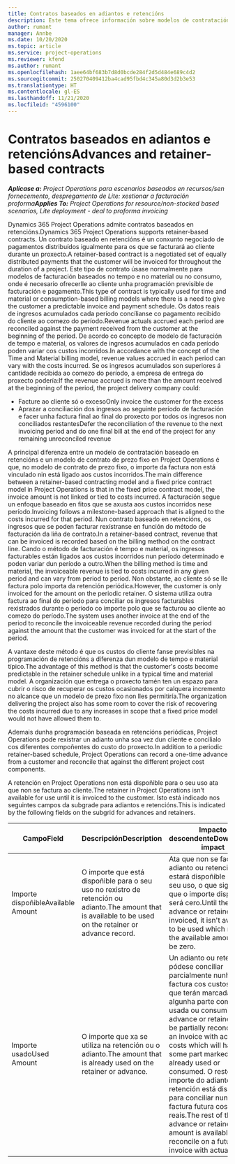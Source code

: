 ```yaml
---
title: Contratos baseados en adiantos e retencións
description: Este tema ofrece información sobre modelos de contratación baseados en retencións e adiantos en Project Operations.
author: rumant
manager: Annbe
ms.date: 10/20/2020
ms.topic: article
ms.service: project-operations
ms.reviewer: kfend
ms.author: rumant
ms.openlocfilehash: 1aee64bf683b7d8d0bcde284f2d5d484e689c4d2
ms.sourcegitcommit: 250270409412ba4cad95fbd4c345a80d3d2b3e53
ms.translationtype: HT
ms.contentlocale: gl-ES
ms.lasthandoff: 11/21/2020
ms.locfileid: "4596100"
---
```

# <a name="advances-and-retainer-based-contracts"></a><span data-ttu-id="b7a97-103">Contratos baseados en adiantos e retencións</span><span class="sxs-lookup"><span data-stu-id="b7a97-103">Advances and retainer-based contracts</span></span>


<span data-ttu-id="b7a97-104">_**Aplícase a:** Project Operations para escenarios baseados en recursos/sen fornecemento, despregamento de Lite: xestionar a facturación proforma_</span><span class="sxs-lookup"><span data-stu-id="b7a97-104">_**Applies To:** Project Operations for resource/non-stocked based scenarios, Lite deployment - deal to proforma invoicing_</span></span>

<span data-ttu-id="b7a97-105">Dynamics 365 Project Operations admite contratos baseados en retencións.</span><span class="sxs-lookup"><span data-stu-id="b7a97-105">Dynamics 365 Project Operations supports retainer-based contracts.</span></span> <span data-ttu-id="b7a97-106">Un contrato baseado en retencións é un conxunto negociado de pagamentos distribuídos igualmente para os que se facturará ao cliente durante un proxecto.</span><span class="sxs-lookup"><span data-stu-id="b7a97-106">A retainer-based contract is a negotiated set of equally distributed payments that the customer will be invoiced for throughout the duration of a project.</span></span> <span data-ttu-id="b7a97-107">Este tipo de contrato úsase normalmente para modelos de facturación baseados no tempo e no material ou no consumo, onde é necesario ofrecerlle ao cliente unha programación previsible de facturación e pagamento.</span><span class="sxs-lookup"><span data-stu-id="b7a97-107">This type of contract is typically used for time and material or consumption-based billing models where there is a need to give the customer a predictable invoice and payment schedule.</span></span> <span data-ttu-id="b7a97-108">Os datos reais de ingresos acumulados cada período concílianse co pagamento recibido do cliente ao comezo do período.</span><span class="sxs-lookup"><span data-stu-id="b7a97-108">Revenue actuals accrued each period are reconciled against the payment received from the customer at the beginning of the period.</span></span> <span data-ttu-id="b7a97-109">De acordo co concepto de modelo de facturación de tempo e material, os valores de ingresos acumulados en cada período poden variar cos custos incorridos.</span><span class="sxs-lookup"><span data-stu-id="b7a97-109">In accordance with the concept of the Time and Material billing model, revenue values accrued in each period can vary with the costs incurred.</span></span> <span data-ttu-id="b7a97-110">Se os ingresos acumulados son superiores á cantidade recibida ao comezo do período, a empresa de entrega do proxecto podería:</span><span class="sxs-lookup"><span data-stu-id="b7a97-110">If the revenue accrued is more than the amount received at the beginning of the period, the project delivery company could:</span></span>

- <span data-ttu-id="b7a97-111">Facture ao cliente só o exceso</span><span class="sxs-lookup"><span data-stu-id="b7a97-111">Only invoice the customer for the excess</span></span> 
- <span data-ttu-id="b7a97-112">Aprazar a conciliación dos ingresos ao seguinte período de facturación e facer unha factura final ao final do proxecto por todos os ingresos non conciliados restantes</span><span class="sxs-lookup"><span data-stu-id="b7a97-112">Defer the reconciliation of the revenue to the next invoicing period and do one final bill at the end of the project for any remaining unreconciled revenue</span></span>

<span data-ttu-id="b7a97-113">A principal diferenza entre un modelo de contratación baseado en retencións e un modelo de contrato de prezo fixo en Project Operations é que, no modelo de contrato de prezo fixo, o importe da factura non está vinculado nin está ligado aos custos incorridos.</span><span class="sxs-lookup"><span data-stu-id="b7a97-113">The main difference between a retainer-based contracting model and a fixed price contract model in Project Operations is that in the fixed price contract model, the invoice amount is not linked or tied to costs incurred.</span></span> <span data-ttu-id="b7a97-114">A facturación segue un enfoque baseado en fitos que se axusta aos custos incorridos nese período.</span><span class="sxs-lookup"><span data-stu-id="b7a97-114">Invoicing follows a milestone-based approach that is aligned to the costs incurred for that period.</span></span> <span data-ttu-id="b7a97-115">Nun contrato baseado en retencións, os ingresos que se poden facturar rexístranse en función do método de facturación da liña de contrato.</span><span class="sxs-lookup"><span data-stu-id="b7a97-115">In a retainer-based contract, revenue that can be invoiced is recorded based on the billing method on the contract line.</span></span> <span data-ttu-id="b7a97-116">Cando o método de facturación é tempo e material, os ingresos facturables están ligados aos custos incorridos nun período determinado e poden variar dun período a outro.</span><span class="sxs-lookup"><span data-stu-id="b7a97-116">When the billing method is time and material, the invoiceable revenue is tied to costs incurred in any given period and can vary from period to period.</span></span> <span data-ttu-id="b7a97-117">Non obstante, ao cliente só se lle factura polo importa da retención periódica.</span><span class="sxs-lookup"><span data-stu-id="b7a97-117">However, the customer is only invoiced for the amount on the periodic retainer.</span></span> <span data-ttu-id="b7a97-118">O sistema utiliza outra factura ao final do período para conciliar os ingresos facturables rexistrados durante o período co importe polo que se facturou ao cliente ao comezo do período.</span><span class="sxs-lookup"><span data-stu-id="b7a97-118">The system uses another invoice at the end of the period to reconcile the invoiceable revenue recorded during the period against the amount that the customer was invoiced for at the start of the period.</span></span>

<span data-ttu-id="b7a97-119">A vantaxe deste método é que os custos do cliente fanse previsibles na programación de retencións a diferenza dun modelo de tempo e material típico.</span><span class="sxs-lookup"><span data-stu-id="b7a97-119">The advantage of this method is that the customer's costs become predictable in the retainer schedule unlike in a typical time and material model.</span></span> <span data-ttu-id="b7a97-120">A organización que entrega o proxecto tamén ten un espazo para cubrir o risco de recuperar os custos ocasionados por calquera incremento no alcance que un modelo de prezo fixo non lles permitiría.</span><span class="sxs-lookup"><span data-stu-id="b7a97-120">The organization delivering the project also has some room to cover the risk of recovering the costs incurred due to any increases in scope that a fixed price model would not have allowed them to.</span></span>

<span data-ttu-id="b7a97-121">Ademais dunha programación baseada en retencións periódicas, Project Operations pode rexistrar un adianto unha soa vez dun cliente e concilialo cos diferentes compoñentes do custo do proxecto.</span><span class="sxs-lookup"><span data-stu-id="b7a97-121">In addition to a periodic retainer-based schedule, Project Operations can record a one-time advance from a customer and reconcile that against the different project cost components.</span></span>

<span data-ttu-id="b7a97-122">A retención en Project Operations non está dispoñible para o seu uso ata que non se factura ao cliente.</span><span class="sxs-lookup"><span data-stu-id="b7a97-122">The retainer in Project Operations isn't available for use until it is invoiced to the customer.</span></span> <span data-ttu-id="b7a97-123">Isto está indicado nos seguintes campos da subgrade para adiantos e retencións.</span><span class="sxs-lookup"><span data-stu-id="b7a97-123">This is indicated by the following fields on the subgrid for advances and retainers.</span></span>

| <span data-ttu-id="b7a97-124">Campo</span><span class="sxs-lookup"><span data-stu-id="b7a97-124">Field</span></span> | <span data-ttu-id="b7a97-125">Descripción</span><span class="sxs-lookup"><span data-stu-id="b7a97-125">Description</span></span> | <span data-ttu-id="b7a97-126">Impacto descendente</span><span class="sxs-lookup"><span data-stu-id="b7a97-126">Downstream impact</span></span> |
| --- | --- | --- |
| <span data-ttu-id="b7a97-127">Importe dispoñible</span><span class="sxs-lookup"><span data-stu-id="b7a97-127">Available Amount</span></span> | <span data-ttu-id="b7a97-128">O importe que está dispoñible para o seu uso no rexistro de retención ou adianto.</span><span class="sxs-lookup"><span data-stu-id="b7a97-128">The amount that is available to be used on the retainer or advance record.</span></span> | <span data-ttu-id="b7a97-129">Ata que non se facture o adianto ou retención, non estará dispoñible para o seu uso, o que significa que o importe dispoñible será cero.</span><span class="sxs-lookup"><span data-stu-id="b7a97-129">Until the advance or retainer is invoiced, it isn't available to be used which means the available amount will be zero.</span></span> |
| <span data-ttu-id="b7a97-130">Importe usado</span><span class="sxs-lookup"><span data-stu-id="b7a97-130">Used Amount</span></span> | <span data-ttu-id="b7a97-131">O importe que xa se utiliza na retención ou o adianto.</span><span class="sxs-lookup"><span data-stu-id="b7a97-131">The amount that is already used on the retainer or advance.</span></span> | <span data-ttu-id="b7a97-132">Un adianto ou retención pódese conciliar parcialmente nunha factura cos custos reais, que terán marcada algunha parte como xa usada ou consumida.</span><span class="sxs-lookup"><span data-stu-id="b7a97-132">An advance or retainer can be partially reconciled on an invoice with actual costs which will have some part marked as already used or consumed.</span></span> <span data-ttu-id="b7a97-133">O resto do importe do adianto ou retención está dispoñible para conciliar nunha factura futura cos custos reais.</span><span class="sxs-lookup"><span data-stu-id="b7a97-133">The rest of the advance or retainer amount is available to reconcile on a future invoice with actual costs.</span></span> |
